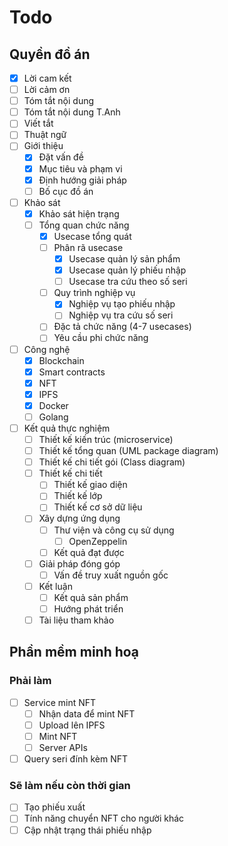 # Todo 

## Quyền đồ án

- [x] Lời cam kết
- [ ] Lời cảm ơn
- [ ] Tóm tắt nội dung
- [ ] Tóm tắt nội dung T.Anh
- [ ] Viết tắt
- [ ] Thuật ngữ
- [ ] Giới thiệu
  - [x] Đặt vấn đề  
  - [x] Mục tiêu và phạm vi
  - [x] Định hướng giải pháp
  - [ ] Bố cục đồ án
- [ ] Khảo sát
  - [x] Khảo sát hiện trạng
  - [ ] Tổng quan chức năng
    - [x] Usecase tổng quát
    - [ ] Phân rã usecase
      - [x] Usecase quản lý sản phẩm
      - [x] Usecase quản lý phiếu nhập
      - [ ] Usecase tra cứu theo số seri
    - [ ] Quy trình nghiệp vụ
      - [x] Nghiệp vụ tạo phiếu nhập
      - [ ] Nghiệp vụ tra cứu số seri
    - [ ] Đặc tả chức năng (4-7 usecases)
    - [ ] Yêu cầu phi chức năng   
- [ ] Công nghệ
  - [x] Blockchain
  - [x] Smart contracts
  - [x] NFT
  - [x] IPFS
  - [x] Docker 
  - [ ] Golang
- [ ] Kết quả thực nghiệm
  - [ ] Thiết kế kiến trúc (microservice)
  - [ ] Thiết kế tổng quan (UML package diagram)
  - [ ] Thiết kế chi tiết gói (Class diagram)  
  - [ ] Thiết kế chi tiết
    - [ ] Thiết kế giao diện
    - [ ] Thiết kế lớp
    - [ ] Thiết kế cơ sở dữ liệu
  - [ ] Xây dựng ứng dụng
    - [ ] Thư viện và công cụ sử dụng
      - [ ] OpenZeppelin
    - [ ] Kết quả đạt được
  - [ ] Giải pháp đóng góp
    - [ ] Vấn đề truy xuất nguồn gốc
  - [ ] Kết luận  
    - [ ] Kết quả sản phẩm
    - [ ] Hướng phát triển  
  - [ ] Tài liệu tham khảo

## Phần mềm minh hoạ

### Phải làm

- [ ] Service mint NFT
  - [ ] Nhận data để mint NFT
  - [ ] Upload lên IPFS
  - [ ] Mint NFT
  - [ ] Server APIs
- [ ] Query seri đính kèm NFT

### Sẽ làm nếu còn thời gian

- [ ] Tạo phiếu xuất
- [ ] Tính năng chuyển NFT cho người khác
- [ ] Cập nhật trạng thái phiếu nhập

